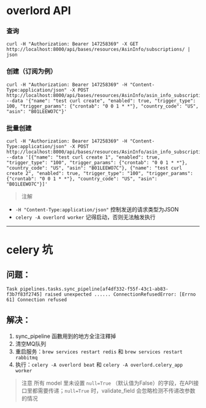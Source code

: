 # overlord API

### 查询
```
curl -H "Authorization: Bearer 147258369" -X GET http://localhost:8000/api/bases/resources/AsinInfo/subscriptions/ | json
```

### 创建（订阅为例）
```
curl -H "Authorization: Bearer 147258369" -H "Content-Type:application/json" -X POST http://localhost:8000/api/bases/resources/AsinInfo/asin_info_subscriptions/ --data '{"name": "test curl create", "enabled": true, "trigger_type": 100, "trigger_params": {"crontab": "0 0 1 * *"}, "country_code": "US", "asin": "B01LEEWO7C"}'
```

### 批量创建
```
curl -H "Authorization: Bearer 147258369" -H "Content-Type:application/json" -X POST http://localhost:8000/api/bases/resources/AsinInfo/asin_info_subscriptions/ --data '[{"name": "test curl create 1", "enabled": true, "trigger_type": "100", "trigger_params": {"crontab": "0 0 1 * *"}, "country_code": "US", "asin": "B01LEEWO7C"}, {"name": "test curl create 2", "enabled": true, "trigger_type": "100", "trigger_params": {"crontab": "0 0 1 * *"}, "country_code": "US", "asin": "B01LEEWO7C"}]'
```
>注解
- `-H "Content-Type:application/json"`  控制发送的请求类型为JSON
- `celery -A overlord worker` 记得启动，否则无法触发执行

---

# celery 坑
## 问题：
```
Task pipelines.tasks.sync_pipeline[af4df332-f55f-43c1-ab83-f3b7f83f2745] raised unexpected ...... ConnectionRefusedError: [Errno 61] Connection refused
```
                    
## 解决：
1. sync_pipeline 函數用到的地方全注注釋掉
2. 清空MQ队列
3. 重启服务：`brew services restart redis`  和  `brew services restart rabbitmq`
4. 执行：`celery -A overlord beat`  和  `celery -A overlord.celery_app worker` 
>注意
所有 model 里未设置 `null=True` （默认值为False）的字段，在API接口里都需要传递；`null=True` 时，validate_field 会忽略检测不传递改参数的情况
